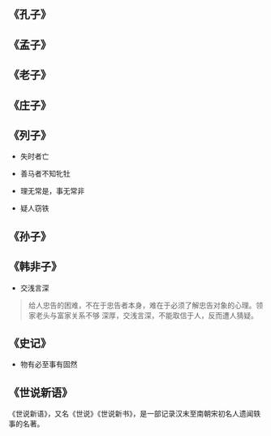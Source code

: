## 《孔子》

## 《孟子》

## 《老子》

## 《庄子》

## 《列子》

- 失时者亡

- 善马者不知牝牡

- 理无常是，事无常非

- 疑人窃铁

## 《孙子》

## 《韩非子》

- 交浅言深

> 给人忠告的困难，不在于忠告者本身，难在于必须了解忠告对象的心理。领家老头与富家关系不够
深厚，交浅言深，不能取信于人，反而遭人猜疑。

## 《史记》

- 物有必至事有固然

## 《世说新语》

《世说新语》，又名《世说》《世说新书》，是一部记录汉末至南朝宋初名人遗闻轶事的名著。
